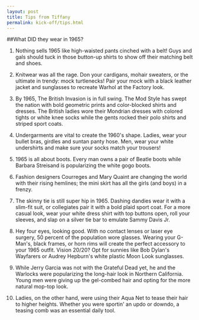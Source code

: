 ```yaml
---
layout: post
title: Tips from Tiffany
permalink: kick-off/tips.html
---
```


##What DID they wear in 1965?

1. Nothing sells 1965 like high-waisted pants cinched with a belt! Guys and gals should tuck in those button-up shirts to show off their matching belt and shoes. 

2. Knitwear was all the rage. Don your cardigans, mohair sweaters, or the ultimate in trendy: mock turtlenecks! Pair your mock with a black leather jacket and sunglasses to recreate Warhol at the Factory look.

3. By 1965, The British Invasion is in full swing. The Mod Style has swept the nation with bold geometric prints and color-blocked shirts and dresses. The British ladies wore their Mondrian dresses with colored tights or white knee socks while the gents rocked their polo shirts and striped sport coats.

4. Undergarments are vital to create the 1960's shape. Ladies, wear your bullet bras, girdles and suntan panty hose. Men, wear your white undershirts and make sure your socks match your trousers!

5. 1965 is all about boots. Every man owns a pair of Beatle boots while Barbara Streisand is popularizing the white gogo boots.

6. Fashion designers Courreges and Mary Quaint are changing the world with their rising hemlines; the mini skirt has all the girls (and boys) in a frenzy.

7. The skinny tie is still super hip in 1965. Dashing dandies wear it with a slim-fit suit, or collegiates pair it with a bold plaid sport coat. For a more casual look, wear your white dress shirt with top buttons open, roll your sleeves, and slap on a silver tie bar to emulate Sammy Davis Jr.

8. Hey four eyes, looking good. With no contact lenses or laser eye surgery, 50 percent of the population wore glasses. Wearing your G-Man's, black frames, or horn rims will create the perfect accessory to your 1965 outfit. Vision 20/20? Opt for sunnies like Bob Dylan's Wayfarers or Audrey Hepburn's white plastic Moon Look sunglasses. 

9. While Jerry Garcia was not with the Grateful Dead yet, he and the Warlocks were popularizing the long-hair look in Northern California. Young men were giving up the gel-combed hair and opting for the more natural mop-top look.

10. Ladies, on the other hand, were using their Aqua Net to tease their hair to higher heights. Whether you were sportin' an updo or downdo, a teasing comb was an essential daily tool.
